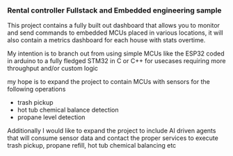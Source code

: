### Rental controller Fullstack and Embedded engineering sample
This project contains a fully built out dashboard that allows you to monitor and send commands to embedded MCUs placed in various locations, it will also contain a metrics dashboard for each house with stats overtime. 

My intention is to branch out from using simple MCUs like the ESP32 coded in arduino to a fully fledged STM32 in C or C++ for usecases requiring more throughput and/or custom logic

my hope is to expand the project to contain MCUs with sensors for the following operations

- trash pickup 
- hot tub chemical balance detection
- propane level detection

Additionally I would like to expand the project to include AI driven agents that will consume sensor data and contact the proper services to execute trash pickup, propane refill, hot tub chemical balancing etc